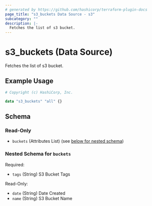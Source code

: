 ```yaml
---
# generated by https://github.com/hashicorp/terraform-plugin-docs
page_title: "s3_buckets Data Source - s3"
subcategory: ""
description: |-
  Fetches the list of s3 bucket.
---
```


# s3_buckets (Data Source)

Fetches the list of s3 bucket.

## Example Usage

```terraform
# Copyright (c) HashiCorp, Inc.

data "s3_buckets" "all" {}
```

<!-- schema generated by tfplugindocs -->
## Schema

### Read-Only

- `buckets` (Attributes List) (see [below for nested schema](#nestedatt--buckets))

<a id="nestedatt--buckets"></a>
### Nested Schema for `buckets`

Required:

- `tags` (String) S3 Bucket Tags

Read-Only:

- `date` (String) Date Created
- `name` (String) S3 Bucket Name
